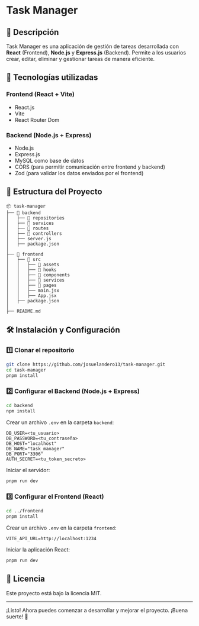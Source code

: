 # Task Manager

## 📝 Descripción
Task Manager es una aplicación de gestión de tareas desarrollada con **React** (Frontend), **Node.js** y **Express.js** (Backend). Permite a los usuarios crear, editar, eliminar y gestionar tareas de manera eficiente.

## 🚀 Tecnologías utilizadas

### **Frontend** (React + Vite)
- React.js
- Vite
- React Router Dom

### **Backend** (Node.js + Express)
- Node.js
- Express.js
- MySQL como base de datos
- CORS (para permitir comunicación entre frontend y backend)
- Zod (para validar los datos enviados por el frontend)

## 📂 Estructura del Proyecto

```
📦 task-manager
├── 📂 backend
│   ├── 📂 repositories
│   ├── 📂 services
│   ├── 📂 routes
│   ├── 📂 controllers
│   ├── server.js
│   ├── package.json
│
├── 📂 frontend
│   ├── 📂 src
│   │   ├── 📂 assets
│   │   ├── 📂 hooks
│   │   ├── 📂 components
│   │   ├── 📂 services
│   │   ├── 📂 pages
│   │   ├── main.jsx
│   │   ├── App.jsx
│   ├── package.json
│
├── README.md
```

## 🛠 Instalación y Configuración

### 1️⃣ Clonar el repositorio
```bash
git clone https://github.com/josuelandero13/task-manager.git
cd task-manager
pnpm install
```

### 2️⃣ Configurar el Backend (Node.js + Express)
```bash
cd backend
npm install
```

Crear un archivo `.env` en la carpeta `backend`:
```
DB_USER=<tu_usuario>
DB_PASSWORD=<tu_contraseña>
DB_HOST="localhost"
DB_NAME="task_manager"
DB_PORT="3306"
AUTH_SECRET=<tu_token_secreto>
```

Iniciar el servidor:
```bash
pnpm run dev
```

### 3️⃣ Configurar el Frontend (React)
```bash
cd ../frontend
pnpm install
```

Crear un archivo `.env` en la carpeta `frontend`:
```
VITE_API_URL=http://localhost:1234
```

Iniciar la aplicación React:
```bash
pnpm run dev
```

## 📜 Licencia
Este proyecto está bajo la licencia MIT.

---

¡Listo! Ahora puedes comenzar a desarrollar y mejorar el proyecto. ¡Buena suerte! 🚀
